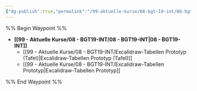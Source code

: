 ```yaml
---
{"dg-publish":true,"permalink":"/99-aktuelle-kurse/08-bgt-19-int/08-bgt-19-int/"}
---
```


%% Begin Waypoint %%
- **[[99 - Aktuelle Kurse/08 - BGT19-INT/08 - BGT19-INT|08 - BGT19-INT]]**
	- [[99 - Aktuelle Kurse/08 - BGT19-INT/Excalidraw-Tabellen Prototyp (Tafel)|Excalidraw-Tabellen Prototyp (Tafel)]]
	- [[99 - Aktuelle Kurse/08 - BGT19-INT/Excalidraw-Tabellen Prototyp|Excalidraw-Tabellen Prototyp]]

%% End Waypoint %%
